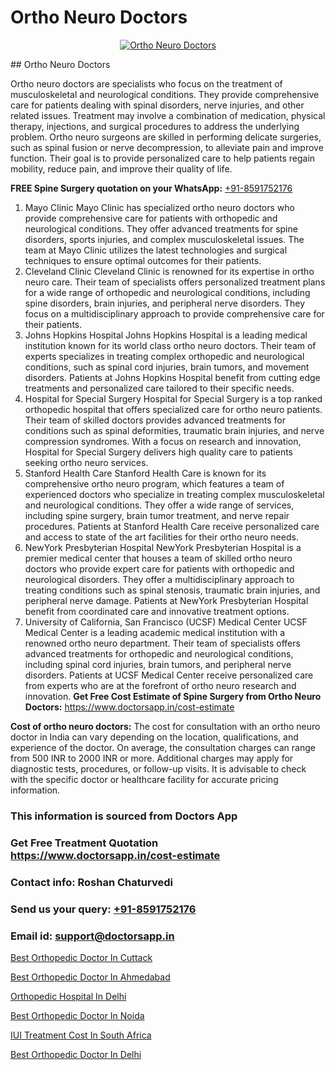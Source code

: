 # Ortho Neuro Doctors

<p align="center">
  <a href="null">
    <img src="null" alt="Ortho Neuro Doctors">
  </a>
</p>
## Ortho Neuro Doctors

Ortho neuro doctors are specialists who focus on the treatment of musculoskeletal and neurological conditions. They provide comprehensive care for patients dealing with spinal disorders, nerve injuries, and other related issues. Treatment may involve a combination of medication, physical therapy, injections, and surgical procedures to address the underlying problem. Ortho neuro surgeons are skilled in performing delicate surgeries, such as spinal fusion or nerve decompression, to alleviate pain and improve function. Their goal is to provide personalized care to help patients regain mobility, reduce pain, and improve their quality of life.

**FREE Spine Surgery quotation on your WhatsApp:**  [+91-8591752176](https://api.whatsapp.com/send?phone=8591752176)

1) Mayo Clinic   Mayo Clinic has specialized ortho neuro doctors who provide comprehensive care for patients with orthopedic and neurological conditions. They offer advanced treatments for spine disorders, sports injuries, and complex musculoskeletal issues. The team at Mayo Clinic utilizes the latest technologies and surgical techniques to ensure optimal outcomes for their patients.
2) Cleveland Clinic   Cleveland Clinic is renowned for its expertise in ortho neuro care. Their team of specialists offers personalized treatment plans for a wide range of orthopedic and neurological conditions, including spine disorders, brain injuries, and peripheral nerve disorders. They focus on a multidisciplinary approach to provide comprehensive care for their patients.
3) Johns Hopkins Hospital   Johns Hopkins Hospital is a leading medical institution known for its world class ortho neuro doctors. Their team of experts specializes in treating complex orthopedic and neurological conditions, such as spinal cord injuries, brain tumors, and movement disorders. Patients at Johns Hopkins Hospital benefit from cutting edge treatments and personalized care tailored to their specific needs.
4) Hospital for Special Surgery   Hospital for Special Surgery is a top ranked orthopedic hospital that offers specialized care for ortho neuro patients. Their team of skilled doctors provides advanced treatments for conditions such as spinal deformities, traumatic brain injuries, and nerve compression syndromes. With a focus on research and innovation, Hospital for Special Surgery delivers high quality care to patients seeking ortho neuro services.
5) Stanford Health Care   Stanford Health Care is known for its comprehensive ortho neuro program, which features a team of experienced doctors who specialize in treating complex musculoskeletal and neurological conditions. They offer a wide range of services, including spine surgery, brain tumor treatment, and nerve repair procedures. Patients at Stanford Health Care receive personalized care and access to state of the art facilities for their ortho neuro needs.
6) NewYork Presbyterian Hospital   NewYork Presbyterian Hospital is a premier medical center that houses a team of skilled ortho neuro doctors who provide expert care for patients with orthopedic and neurological disorders. They offer a multidisciplinary approach to treating conditions such as spinal stenosis, traumatic brain injuries, and peripheral nerve damage. Patients at NewYork Presbyterian Hospital benefit from coordinated care and innovative treatment options.
7) University of California, San Francisco (UCSF) Medical Center   UCSF Medical Center is a leading academic medical institution with a renowned ortho neuro department. Their team of specialists offers advanced treatments for orthopedic and neurological conditions, including spinal cord injuries, brain tumors, and peripheral nerve disorders. Patients at UCSF Medical Center receive personalized care from experts who are at the forefront of ortho neuro research and innovation.
**Get Free Cost Estimate of Spine Surgery from Ortho Neuro Doctors:** https://www.doctorsapp.in/cost-estimate

**Cost of ortho neuro doctors:**
The cost for consultation with an ortho neuro doctor in India can vary depending on the location, qualifications, and experience of the doctor. On average, the consultation charges can range from 500 INR to 2000 INR or more. Additional charges may apply for diagnostic tests, procedures, or follow-up visits. It is advisable to check with the specific doctor or healthcare facility for accurate pricing information.

### This information is sourced from Doctors App 
### Get Free Treatment Quotation https://www.doctorsapp.in/cost-estimate
### Contact info: Roshan Chaturvedi 
### Send us your query: [+91-8591752176](https://api.whatsapp.com/send?phone=8591752176) 
### Email id: support@doctorsapp.in

[Best Orthopedic Doctor In Cuttack](https://www.linkedin.com/pulse/best-orthopedic-doctor-cuttack-doctorsapp-united-arab-emirates-6htbe?trackingId=TN2ksSKSFHWfrZ3kiT9Q5Q%3D%3D&lipi=urn%3Ali%3Apage%3Ad_flagship3_company_admin%3BSXrbBuk4SwWZ8nIcZ2zSvw%3D%3D)

[Best Orthopedic Doctor In Ahmedabad](https://www.linkedin.com/pulse/best-orthopedic-doctor-ahmedabad-knee-replacement-treatment-8xqre?trackingId=x6ZLELIu7gAnV%2Ft6Ew%2Bi6A%3D%3D&lipi=urn%3Ali%3Apage%3Ad_flagship3_company_admin%3BII%2FSNcWiSiigR90SV5cfEQ%3D%3D)

[Orthopedic Hospital In Delhi](https://medium.com/@manish632504/orthopedic-hospital-in-delhi-4f47646f04db)

[Best Orthopedic Doctor In Noida](https://medium.com/@vimalrana22/best-orthopedic-doctor-in-noida-5fe7448c5c3c)

[IUI Treatment Cost In South Africa](https://doctors-apps.github.io/doctorsapp/iui-treatment-cost-in-south-africa)

[Best Orthopedic Doctor In Delhi](https://doctors-apps.github.io/doctorsapp/best-orthopedic-doctor-in-delhi)

